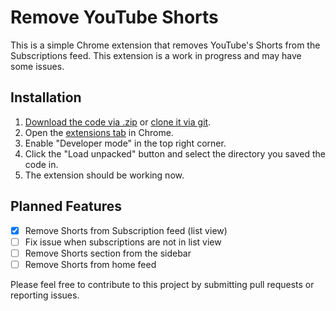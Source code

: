 # Remove YouTube Shorts

This is a simple Chrome extension that removes YouTube's Shorts from the Subscriptions feed. This extension is a work in progress and may have some issues.

## Installation

1.  [Download the code via .zip](https://github.com/jis3r/remove-yt-shorts/archive/refs/heads/master.zip) or [clone it via git](https://github.com/jis3r/remove-yt-shorts.git).
2.  Open the [extensions tab](chrome://extensions/) in Chrome.
3.  Enable "Developer mode" in the top right corner.
4.  Click the "Load unpacked" button and select the directory you saved the code in.
5. The extension should be working now.

## Planned Features

- [x] Remove Shorts from Subscription feed (list view)
- [ ] Fix issue when subscriptions are not in list view
- [ ] Remove Shorts section from the sidebar
- [ ] Remove Shorts from home feed

Please feel free to contribute to this project by submitting pull requests or reporting issues.
